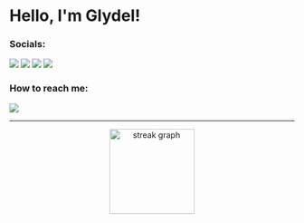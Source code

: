 # Hello, I'm Glydel!

### Socials: 
<a href="https://www.instagram.com/glyyydelann_/"><img src="https://img.shields.io/badge/instagram-%23E4405F.svg?&style=for-the-badge&logo=instagram&logoColor=white"></a>  <a href="https://www.linkedin.com/in/glydel-ann-reyes-341b9927b/"><img src="https://img.shields.io/badge/linkedin-%230077B5.svg?&style=for-the-badge&logo=linkedin&logoColor=white"></a> <a href="https://web.facebook.com/glydelannreyes.9"><img src="https://img.shields.io/badge/facebook-1877F2?style=for-the-badge&logo=facebook&logoColor=white"></a> <a href="https://x.com/"><img src="https://img.shields.io/badge/twitter-000000?style=for-the-badge&logo=x&logoColor=white"></a>
<br>
### How to reach me: 
<a href="mailto: glydelann.reyes@g.batstate-u.edu.ph">
<img src="https://img.shields.io/badge/gmail-7B83EB?&style=for-the-badge&logo=gmail&color=D14836&logoColor=white" ></a>

<!-- ### Current Status Quo:

- 💼 Web Developer
- 🔍 I’m looking for connections in <strong>Web Development</strong> Industry.
- 💬 Feel free to discuss with me about <strong>Web Development</strong>.

------------------------------------------- 

### Tools I work upon:

<img src="https://img.shields.io/badge/html5-%23E34F26.svg?style=for-the-badge&logo=html5&logoColor=white">   <img src="https://img.shields.io/badge/css3%20-%2314354C.svg?&style=for-the-badge&logo=css3&logoColor=white">   <img src="https://img.shields.io/badge/javascript%20-%23323330.svg?&style=for-the-badge&logo=javascript&logoColor=%23F7DF1E">   <img src="https://img.shields.io/badge/react%20js-%2320232a.svg?style=for-the-badge&logo=react&logoColor=%2361DAFB">   <img src="https://img.shields.io/badge/laravel%20-%23E34F26.svg?&style=for-the-badge&logo=laravel&logoColor=white">   <img src="https://img.shields.io/badge/mysql%20-%23323330.svg?&style=for-the-badge&logo=mysql">   <img src="https://img.shields.io/badge/git%20-%23F05032.svg?&style=for-the-badge&logo=git&logoColor=white"/>   <img src="http://img.shields.io/badge/-VS%20Code-000000?style=for-the-badge&logo=Visual-studio-code&logoColor=blue">   <img src="https://img.shields.io/badge/Canva-%2300C4CC.svg?style=for-the-badge&logo=Canva&logoColor=white">   <img src="https://img.shields.io/badge/figma-%23F24E1E.svg?style=for-the-badge&logo=figma&logoColor=white">  -->

------------------------------------------- 

<div align="center">
    <!-- <img src="https://github-readme-stats.vercel.app/api/top-langs?username=GlydelAnn&locale=en&hide_title=false&layout=compact&card_width=320&langs_count=5&theme=dark&hide_border=false" height="150" alt="languages graph"  /> -->
    <img src="https://streak-stats.demolab.com?user=GlydelAnn&locale=en&mode=daily&theme=dark&hide_border=false&border_radius=5&order=3" height="150" alt="streak graph"  />
<div>
